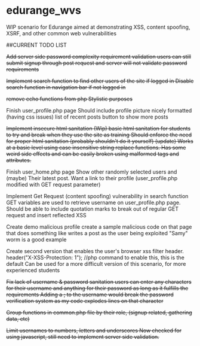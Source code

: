 # edurange_wvs

WIP scenario for Edurange aimed at demonstrating XSS, content spoofing, XSRF, and other common web vulnerabilities

##CURRENT TODO LIST

~~Add server side password complexity requirement validation
users can still submit signup through post request and server will not validate password requirements~~

~~Implement search function to find other users of the site if logged in
  Disable search function in navigation bar if not logged in~~
  
~~remove echo functions from php
  Stylistic purposes~~

Finish user_profile.php page
  Should include
    profile picture nicely formatted (having css issues)
    list of recent posts
    button to show more posts
    
~~Implement insecure html sanitation (Wip)
  basic html sanitation for students to try and break when they use the site as training
  Should enforce the need for proper html sanitation (probably shouldn't do it yourself)
  (update) Works at a basic level using case insensitive string replace functions. Has some weird side effects and can be easily broken using malformed tags and attributes.~~
  
Finish user_home.php page
  Show other randomly selected users and (maybe) Their latest post.
  Want a link to their profile (user_profile.php modified with GET request parameter)
  
Implement Get Request (content spoofing) vulnerability in search function
  GET variables are used to retrieve username on user_profile.php page.
  Should be able to include quotation marks to break out of regular GET request and insert reflected XSS
  
Create demo malicious profile
  create a sample malicious code on that page that does something like writes a post as the user being exploited
  "Samy" worm is a good example

Create second version that enables the user's browser xss filter header.
  header("X-XSS-Protection: 1"); //php command to enable this, this is the default
  Can be used for a more difficult version of this scenario, for more experienced students

~~Fix lack of username & password sanitation
  users can enter any characters for their username and anything for their password as long as it fulfills the requirements
  Adding a ; to the username would break the password verification system as my code explodes lines on that character~~

~~Group functions in common.php file by their role, (signup related, gathering data, etc)~~

~~Limit usernames to numbers, letters and underscores
  Now checked for using javascript, still need to implement server side validation.~~

